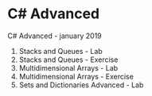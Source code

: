 # C# Advanced
C# Advanced - january 2019

01. Stacks and Queues - Lab
01. Stacks and Queues - Exercise
02. Multidimensional Arrays - Lab
02. Multidimensional Arrays - Exercise
03. Sets and Dictionaries Advanced - Lab